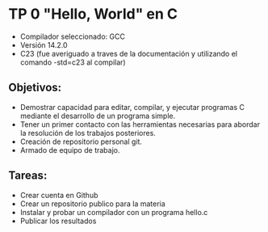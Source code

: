 # TP 0 "Hello, World" en C
- Compilador seleccionado: GCC
- Versión 14.2.0
- C23 (fue averiguado a traves de la documentación y utilizando el comando -std=c23 al compilar)

## Objetivos:
- Demostrar capacidad para editar, compilar, y ejecutar programas C mediante
el desarrollo de un programa simple.
- Tener un primer contacto con las herramientas necesarias para abordar la
resolución de los trabajos posteriores.
- Creación de repositorio personal git.
- Armado de equipo de trabajo.

## Tareas:
- Crear cuenta en Github
- Crear un repositorio publico para la materia
- Instalar y probar un compilador con un programa hello.c
- Publicar los resultados
